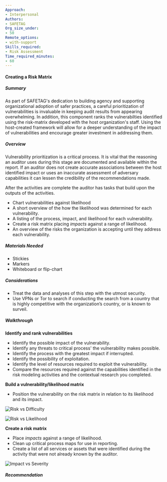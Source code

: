 ```yaml
---
Approach:
- Interpersonal
Authors:
- SAFETAG
Org_size_under:
- 50
Remote_options:
- with-support
Skills_required:
- Risk Assessment
Time_required_minutes:
- 60
---
```


#### Creating a Risk Matrix

##### Summary

As part of SAFETAG's dedication to building agency and supporting organizational adoption of safer practices, a careful prioritization of vulnerabilities is invaluable in keeping audit results from appearing overwhelming. In addition, this component ranks the vulnerabilties identified using the risk-matrix developed with the host organization's staff. Using the host-created framework will allow for a deeper understanding of the impact of vulnerabilities and encourage greater investment in addressing them.

##### Overview
Vulnerability prioritization is a critical process. It is vital that the reasoning an auditor uses during this stage are documented and available within the report. If an auditor does not create accurate associations between the host identified impact or uses an inaccurate assessment of adversary capabilities it can lessen the credibility of the recommendations made.

After the activities are complete the auditor has tasks that build upon the outputs of the activities.

* Chart vulnerabilities against likelihood
* A short overview of the how the likelihood was determined for each vulnerability.
* A listing of the process, impact, and likelihood for each vulnerability.
* Create a risk matrix placing *impacts* against a range of likelihood.
* An overview of the risks the organization is accepting until they address each vulnerability.

##### Materials Needed

* Stickies
* Markers
* Whiteboard or flip-chart

##### Considerations

  * Treat the data and analyses of this step with the utmost security.
  * Use VPNs or Tor to search if conducting the search from a country that is highly competitive with the organization’s country, or is known to surveil.

##### Walkthrough

**Identify and rank vulnerabilities**

* Identify the possible impact of the vulnerability.
* Identify any threats to critical process' the vulnerability makes possible.
* Identify the process with the greatest impact if interrupted.
* Identify the possibility of exploitation.
* Identify the level of resources required to exploit the vulnerability.
* Compare the resources required against the capabilities identified in the risk modeling activities and the contextual research you completed.




**Build a vulnerability/likelihood matrix**

* Position the vulnerability on the risk matrix in relation to its likelihood and its impact.

![Risk vs Difficulty](images/matrices/risk_vs_difficulty.svg)

![Risk vs Likelihood](images/matrices/risk_vs_likelihood.svg)

**Create a risk matrix**

* Place *impacts* against a range of likelihood.
* Clean up critical process maps for use in reporting.
* Create a list of all services or assets that were identified during the activity that were not already known by the auditor.

![Impact vs Severity](images/matrices/impact_vs_severity.svg)

##### Recommendation
